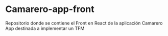 # Camarero-app-front
Repositorio donde se contiene el Front en React de la aplicación Camarero App destinada a implementar un TFM 
